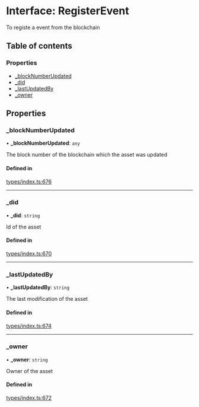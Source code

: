 # Interface: RegisterEvent

To registe a event from the blockchain

## Table of contents

### Properties

- [\_blockNumberUpdated](RegisterEvent.md#_blocknumberupdated)
- [\_did](RegisterEvent.md#_did)
- [\_lastUpdatedBy](RegisterEvent.md#_lastupdatedby)
- [\_owner](RegisterEvent.md#_owner)

## Properties

### \_blockNumberUpdated

• **\_blockNumberUpdated**: `any`

The block number of the blockchain which the asset was updated

#### Defined in

[types/index.ts:676](https://github.com/nevermined-io/components-catalog/blob/7fe42cf/lib/src/types/index.ts#L676)

___

### \_did

• **\_did**: `string`

Id of the asset

#### Defined in

[types/index.ts:670](https://github.com/nevermined-io/components-catalog/blob/7fe42cf/lib/src/types/index.ts#L670)

___

### \_lastUpdatedBy

• **\_lastUpdatedBy**: `string`

The last modification of the asset

#### Defined in

[types/index.ts:674](https://github.com/nevermined-io/components-catalog/blob/7fe42cf/lib/src/types/index.ts#L674)

___

### \_owner

• **\_owner**: `string`

Owner of the asset

#### Defined in

[types/index.ts:672](https://github.com/nevermined-io/components-catalog/blob/7fe42cf/lib/src/types/index.ts#L672)
